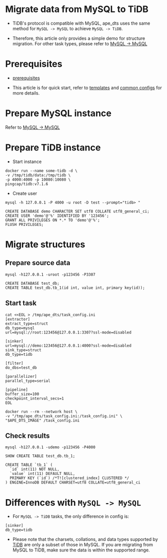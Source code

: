 # Migrate data from MySQL to TiDB

- TiDB's protocol is compatible with MySQL, ape_dts uses the same method for `MySQL -> MySQL` to achieve `MySQL -> TiDB`.

- Therefore, this article only provides a simple demo for structure migration. For other task types, please refer to [MySQL -> MySQL](./mysql_to_mysql.md)


# Prerequisites
- [prerequisites](./prerequisites.md)

- This article is for quick start, refer to [templates](/docs/templates/mysql_to_mysql.md) and [common configs](/docs/en/config.md) for more details.

# Prepare MySQL instance
Refer to [MySQL -> MySQL](./mysql_to_mysql.md)

# Prepare TiDB instance

- Start instance
```
docker run --name some-tidb -d \
-v /tmp/tidb/data:/tmp/tidb \
-p 4000:4000 -p 10080:10080 \
pingcap/tidb:v7.1.6
```

- Create user
```
mysql -h 127.0.0.1 -P 4000 -u root -D test --prompt="tidb> "

CREATE DATABASE demo CHARACTER SET utf8 COLLATE utf8_general_ci;
CREATE USER 'demo'@'%' IDENTIFIED BY '123456';
GRANT ALL PRIVILEGES ON *.* TO 'demo'@'%';
FLUSH PRIVILEGES;
```

# Migrate structures
## Prepare source data
```
mysql -h127.0.0.1 -uroot -p123456 -P3307

CREATE DATABASE test_db;
CREATE TABLE test_db.tb_1(id int, value int, primary key(id));
```

## Start task
```
cat <<EOL > /tmp/ape_dts/task_config.ini
[extractor]
extract_type=struct
db_type=mysql
url=mysql://root:123456@127.0.0.1:3307?ssl-mode=disabled

[sinker]
url=mysql://demo:123456@127.0.0.1:4000?ssl-mode=disabled
sink_type=struct
db_type=tidb

[filter]
do_dbs=test_db

[parallelizer]
parallel_type=serial

[pipeline]
buffer_size=100
checkpoint_interval_secs=1
EOL
```

```
docker run --rm --network host \
-v "/tmp/ape_dts/task_config.ini:/task_config.ini" \
"$APE_DTS_IMAGE" /task_config.ini 
```

## Check results
```
mysql -h127.0.0.1 -udemo -p123456 -P4000

SHOW CREATE TABLE test_db.tb_1;
```

```
CREATE TABLE `tb_1` (
  `id` int(11) NOT NULL,
  `value` int(11) DEFAULT NULL,
  PRIMARY KEY (`id`) /*T![clustered_index] CLUSTERED */
) ENGINE=InnoDB DEFAULT CHARSET=utf8 COLLATE=utf8_general_ci
```

# Differences with `MySQL -> MySQL`
- For `MySQL -> TiDB` tasks, the only difference in config is:

```
[sinker]
db_type=tidb
```

- Please note that the charsets, collations, and data types supported by [TiDB](https://docs.pingcap.com/zh/tidb/stable/data-type-overview) are only a subset of those in MySQL. If you are migrating from MySQL to TiDB, make sure the data is within the supported range.